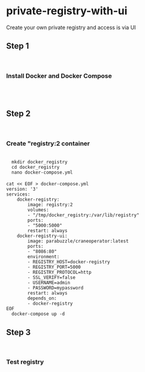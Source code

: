 # private-registry-with-ui
Create your own private registry and access is via UI
<h2> Step 1 </h2><br>
<h3> Install Docker and Docker Compose </h3>
<br>
<br>
<h2> Step 2 </h2><br>
<h3> Create "registry:2 container </h3>
<br>
<code>  mkdir docker_registry</code><br>
<code>  cd docker_registry</code><br>
<code>  nano docker-compose.yml</code><br>
<br>
<code>cat << EOF > docker-compose.yml
version: '3'
services:
    docker-registry:
        image: registry:2
        volumes:
        - "/tmp/docker_registry:/var/lib/registry"
        ports:
        - "5000:5000"
        restart: always
    docker-registry-ui:
        image: parabuzzle/craneoperator:latest
        ports:
        - "8086:80"
        environment:
        - REGISTRY_HOST=docker-registry
        - REGISTRY_PORT=5000
        - REGISTRY_PROTOCOL=http
        - SSL_VERIFY=false
        - USERNAME=admin
        - PASSWORD=mypassword
        restart: always
        depends_on:
        - docker-registry
EOF</code><br>
<code>  docker-compose up -d</code>
<h2> Step 3</h2><br>
<h3> Test registry </h3>
<br>


